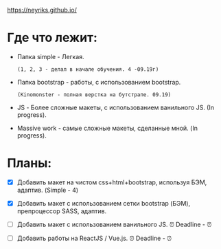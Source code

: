 https://neyriks.github.io/

# Где что лежит:

*  Папка simple - Легкая.

       (1, 2, 3 - делал в начале обучения. 4 -09.19г)

*  Папка bootstrap - работы, с использованием bootstrap.

       (Kinomonster - полная верстка на бутстрапе. 09.19)

*  JS - Более сложные макеты, с использованием ванильного JS. (In progress).

*  Massive work - самые сложные макеты, сделанные мной. (In progress).

# Планы:

- [x] Добавить макет на чистом css+html+bootstrap, используя БЭМ, адаптив. (Simple - 4)
- [x] Добавить макет с использованием сетки bootstrap (БЭМ), препроцессор SASS, адаптив.
- [ ] Добавить макет с использованием ванильного JS. :alarm_clock:  Deadline -  :alarm_clock:
- [ ] Добавить работы на ReactJS / Vue.js. :alarm_clock:  Deadline -  :alarm_clock:


